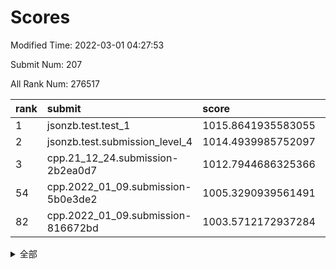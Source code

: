 # Scores

Modified Time: 2022-03-01 04:27:53

Submit Num: 207

All Rank Num: 276517

| rank |               submit               |       score        |       sigma        | pk_num |
| :--- | :--------------------------------- | :----------------- | :----------------- | :----- |
| 1    | jsonzb.test.test_1                 | 1015.8641935583055 | 0.8511448805265815 | 5335   |
| 2    | jsonzb.test.submission_level_4     | 1014.4939985752097 | 0.8161940044567287 | 5339   |
| 3    | cpp.21_12_24.submission-2b2ea0d7   | 1012.7944686325366 | 0.7587385343541435 | 5344   |
| 54   | cpp.2022_01_09.submission-5b0e3de2 | 1005.3290939561491 | 0.7164807303027323 | 5343   |
| 82   | cpp.2022_01_09.submission-816672bd | 1003.5712172937284 | 0.7098995190365407 | 5342   |


<details>
<summary>全部</summary>

| rank |                 submit                 |       score        |       sigma        | pk_num |
| :--- | :------------------------------------- | :----------------- | :----------------- | :----- |
| 1    | jsonzb.test.test_1                     | 1015.8641935583055 | 0.8511448805265815 | 5335   |
| 2    | jsonzb.test.submission_level_4         | 1014.4939985752097 | 0.8161940044567287 | 5339   |
| 3    | cpp.21_12_24.submission-2b2ea0d7       | 1012.7944686325366 | 0.7587385343541435 | 5344   |
| 4    | gobigger.level_3.submission_level_3_33 | 1011.9446628807481 | 0.7738080200717379 | 5346   |
| 5    | gobigger.level_3.submission_level_3_15 | 1011.6222155077858 | 0.7653698657819091 | 5344   |
| 6    | gobigger.level_3.submission_level_3_25 | 1011.3779245815383 | 0.7522084243502178 | 5345   |
| 7    | gobigger.level_3.submission_level_3_10 | 1011.3398162518856 | 0.7475863244745105 | 5343   |
| 8    | gobigger.level_3.submission_level_3_2  | 1011.2099786151462 | 0.7529497465281623 | 5341   |
| 9    | gobigger.level_3.submission_level_3_36 | 1011.1258076766788 | 0.786961434805469  | 5339   |
| 10   | gobigger.level_3.submission_level_3_29 | 1011.1178602199359 | 0.7711704211427891 | 5340   |
| 11   | gobigger.level_3.submission_level_3_3  | 1011.0944466117224 | 0.7801645084257944 | 5339   |
| 12   | gobigger.level_3.submission_level_3_23 | 1011.0722406236847 | 0.7701450396261645 | 5340   |
| 13   | gobigger.level_3.submission_level_3_47 | 1010.7752782233443 | 0.7580904833446194 | 5345   |
| 14   | gobigger.level_3.submission_level_3_19 | 1010.7583458635133 | 0.7646663932364074 | 5348   |
| 15   | gobigger.level_3.submission_level_3_1  | 1010.691796107382  | 0.7762459213137415 | 5347   |
| 16   | gobigger.level_3.submission_level_3_12 | 1010.653368048915  | 0.7444462600555523 | 5343   |
| 17   | gobigger.level_3.submission_level_3_24 | 1010.6494798568739 | 0.7709309826883123 | 5346   |
| 18   | gobigger.level_3.submission_level_3_40 | 1010.6138619677184 | 0.7746662147254482 | 5339   |
| 19   | gobigger.level_3.submission_level_3_27 | 1010.5814808252156 | 0.75907289734104   | 5349   |
| 20   | gobigger.level_3.submission_level_3_42 | 1010.5560758931159 | 0.7968231869748083 | 5340   |
| 21   | gobigger.level_3.submission_level_3_18 | 1010.4786869814473 | 0.773696338808835  | 5341   |
| 22   | gobigger.level_3.submission_level_3_43 | 1010.3831289098744 | 0.7807986665537887 | 5342   |
| 23   | gobigger.level_3.submission_level_3_5  | 1010.3183238076509 | 0.7788152961025446 | 5342   |
| 24   | gobigger.level_3.submission_level_3_48 | 1010.2647069020189 | 0.759426936434311  | 5339   |
| 25   | gobigger.level_3.submission_level_3_38 | 1010.2448787504005 | 0.775969531395074  | 5342   |
| 26   | gobigger.level_3.submission_level_3_28 | 1010.2052669783146 | 0.7689776808313766 | 5342   |
| 27   | gobigger.level_3.submission_level_3_6  | 1010.1865203998229 | 0.752151698176139  | 5345   |
| 28   | gobigger.level_3.submission_level_3_22 | 1010.1718329098284 | 0.7668234399308028 | 5340   |
| 29   | gobigger.level_3.submission_level_3_44 | 1010.1270385140242 | 0.7630721621112457 | 5343   |
| 30   | gobigger.level_3.submission_level_3_34 | 1010.0767565694184 | 0.7730286925928709 | 5343   |
| 31   | gobigger.level_3.submission_level_3_0  | 1010.0458728693006 | 0.7673799785837674 | 5341   |
| 32   | gobigger.level_3.submission_level_3_8  | 1010.034231871271  | 0.7595468540296357 | 5341   |
| 33   | gobigger.level_3.submission_level_3_13 | 1010.0014620416291 | 0.7714830033969646 | 5346   |
| 34   | gobigger.level_3.submission_level_3_39 | 1009.9632304239143 | 0.7607673802723587 | 5341   |
| 35   | gobigger.level_3.submission_level_3_45 | 1009.8933292503356 | 0.7647741549706545 | 5339   |
| 36   | gobigger.level_3.submission_level_3_37 | 1009.8396618750434 | 0.7643982958028398 | 5343   |
| 37   | gobigger.level_3.submission_level_3_30 | 1009.6151145059048 | 0.7627170393647675 | 5343   |
| 38   | gobigger.level_3.submission_level_3_14 | 1009.5371115973759 | 0.7443378460577738 | 5346   |
| 39   | gobigger.level_3.submission_level_3_17 | 1009.4876502979017 | 0.7662825763471973 | 5344   |
| 40   | gobigger.level_3.submission_level_3_4  | 1009.4754374449409 | 0.7589854752862998 | 5345   |
| 41   | gobigger.level_3.submission_level_3_7  | 1009.4724197134954 | 0.7390333451581812 | 5347   |
| 42   | gobigger.level_3.submission_level_3_20 | 1009.4600266579826 | 0.7633419110995809 | 5343   |
| 43   | gobigger.level_3.submission_level_3_11 | 1009.384975818014  | 0.7660506320396828 | 5341   |
| 44   | gobigger.level_3.submission_level_3_35 | 1009.3603463279738 | 0.7439533672859311 | 5344   |
| 45   | gobigger.level_3.submission_level_3_49 | 1009.2872897796801 | 0.7451816196684847 | 5340   |
| 46   | gobigger.level_3.submission_level_3_46 | 1009.2479043443892 | 0.746029966277986  | 5343   |
| 47   | gobigger.level_3.submission_level_3_21 | 1009.2347455544722 | 0.7705702453256377 | 5341   |
| 48   | gobigger.level_3.submission_level_3_32 | 1009.2242607669061 | 0.7907737297540929 | 5348   |
| 49   | gobigger.level_3.submission_level_3_16 | 1009.1594372417856 | 0.7368589449860797 | 5344   |
| 50   | gobigger.level_3.submission_level_3_31 | 1009.1490143246436 | 0.7461194427235075 | 5337   |
| 51   | gobigger.level_3.submission_level_3_41 | 1008.9481234352886 | 0.7420508223600285 | 5345   |
| 52   | gobigger.level_3.submission_level_3_26 | 1008.7925539160866 | 0.7594175121755284 | 5348   |
| 53   | gobigger.level_3.submission_level_3_9  | 1008.5527967851706 | 0.7601627216770922 | 5348   |
| 54   | cpp.2022_01_09.submission-5b0e3de2     | 1005.3290939561491 | 0.7164807303027323 | 5343   |
| 55   | gobigger.level_1.submission_level_1_36 | 1005.1426887112385 | 0.7207885213810916 | 5344   |
| 56   | gobigger.level_1.submission_level_1_49 | 1004.9102428344909 | 0.7246858281641971 | 5348   |
| 57   | gobigger.level_1.submission_level_1_31 | 1004.6678130630171 | 0.7244118468622446 | 5343   |
| 58   | gobigger.level_1.submission_level_1_25 | 1004.5016369566987 | 0.7188016976244731 | 5349   |
| 59   | gobigger.level_1.submission_level_1_11 | 1004.3025417558277 | 0.7280786693405122 | 5343   |
| 60   | gobigger.level_1.submission_level_1_7  | 1004.2824857783269 | 0.7141228078565189 | 5342   |
| 61   | gobigger.level_1.submission_level_1_19 | 1004.2772488041669 | 0.7117528226008981 | 5339   |
| 62   | gobigger.level_1.submission_level_1_33 | 1004.2175674400929 | 0.7261627086928978 | 5345   |
| 63   | gobigger.level_1.submission_level_1_18 | 1004.0926099646264 | 0.721222339516778  | 5341   |
| 64   | gobigger.level_1.submission_level_1_8  | 1004.0808884196983 | 0.7195953837560509 | 5346   |
| 65   | gobigger.level_1.submission_level_1_26 | 1004.0439027487092 | 0.7092427296094834 | 5347   |
| 66   | gobigger.level_1.submission_level_1_35 | 1004.0239250907196 | 0.7169137240430382 | 5343   |
| 67   | gobigger.level_1.submission_level_1_38 | 1003.9230773284363 | 0.7090302729245758 | 5343   |
| 68   | gobigger.level_1.submission_level_1_43 | 1003.9122456377543 | 0.7107342291966341 | 5343   |
| 69   | gobigger.level_1.submission_level_1_41 | 1003.8374978385309 | 0.712918170778999  | 5345   |
| 70   | gobigger.level_1.submission_level_1_14 | 1003.8254608448879 | 0.7145053876650753 | 5347   |
| 71   | gobigger.level_1.submission_level_1_1  | 1003.786569933824  | 0.7176687318751649 | 5345   |
| 72   | gobigger.level_1.submission_level_1_28 | 1003.7560816211505 | 0.7315904541982304 | 5348   |
| 73   | gobigger.level_1.submission_level_1_23 | 1003.7409317939263 | 0.7246743473657847 | 5343   |
| 74   | gobigger.level_1.submission_level_1_30 | 1003.7136707986019 | 0.7100867250766136 | 5351   |
| 75   | gobigger.level_1.submission_level_1_4  | 1003.7079839442824 | 0.7140428341440586 | 5346   |
| 76   | gobigger.level_1.submission_level_1_24 | 1003.6835901421135 | 0.7112193397311719 | 5345   |
| 77   | gobigger.level_1.submission_level_1_47 | 1003.6680242815522 | 0.7046569245181722 | 5345   |
| 78   | gobigger.level_1.submission_level_1_45 | 1003.6645441311181 | 0.7121710636227893 | 5342   |
| 79   | gobigger.level_1.submission_level_1_17 | 1003.645312642861  | 0.7263769255682107 | 5347   |
| 80   | gobigger.level_1.submission_level_1_0  | 1003.6414492273198 | 0.7191373414081742 | 5341   |
| 81   | gobigger.level_1.submission_level_1_48 | 1003.618968583976  | 0.7245266800506766 | 5340   |
| 82   | cpp.2022_01_09.submission-816672bd     | 1003.5712172937284 | 0.7098995190365407 | 5342   |
| 83   | gobigger.level_1.submission_level_1_6  | 1003.4900347272581 | 0.7226881990497176 | 5340   |
| 84   | gobigger.level_1.submission_level_1_3  | 1003.3864208358534 | 0.7124439085167986 | 5342   |
| 85   | gobigger.level_1.submission_level_1_2  | 1003.3429971895948 | 0.7079508519495985 | 5343   |
| 86   | gobigger.level_1.submission_level_1_39 | 1003.3365065974251 | 0.7350335033585239 | 5345   |
| 87   | gobigger.level_1.submission_level_1_21 | 1003.2827045378999 | 0.7087245052434171 | 5342   |
| 88   | gobigger.level_1.submission_level_1_32 | 1003.225490901569  | 0.7180138678587222 | 5345   |
| 89   | gobigger.level_1.submission_level_1_12 | 1003.2200477666629 | 0.7097364349443471 | 5342   |
| 90   | gobigger.level_1.submission_level_1_37 | 1003.2147091202937 | 0.7274535292051828 | 5349   |
| 91   | gobigger.level_1.submission_level_1_13 | 1003.2120279934451 | 0.7040344333104964 | 5344   |
| 92   | gobigger.level_1.submission_level_1_29 | 1003.0454551281296 | 0.7153933847510561 | 5349   |
| 93   | gobigger.level_1.submission_level_1_5  | 1002.9102718906252 | 0.7178113684682337 | 5340   |
| 94   | gobigger.level_1.submission_level_1_34 | 1002.7896351822519 | 0.7229628339725092 | 5345   |
| 95   | gobigger.level_1.submission_level_1_46 | 1002.7593643623792 | 0.7182345027875207 | 5345   |
| 96   | gobigger.level_1.submission_level_1_16 | 1002.7122342255581 | 0.7196061534241766 | 5343   |
| 97   | gobigger.level_1.submission_level_1_22 | 1002.6474581170177 | 0.7176709251333064 | 5342   |
| 98   | gobigger.level_1.submission_level_1_20 | 1002.5509393076528 | 0.7104121322497629 | 5341   |
| 99   | gobigger.level_1.submission_level_1_10 | 1002.4111627393593 | 0.7339974237613162 | 5341   |
| 100  | gobigger.level_1.submission_level_1_44 | 1002.3786107300151 | 0.7235976258910523 | 5347   |
| 101  | gobigger.level_1.submission_level_1_9  | 1002.3003097897454 | 0.7079821483707814 | 5343   |
| 102  | gobigger.level_1.submission_level_1_15 | 1002.0230301740299 | 0.7045665222632563 | 5340   |
| 103  | gobigger.level_1.submission_level_1_27 | 1001.949296224034  | 0.7177241401719869 | 5343   |
| 104  | gobigger.level_1.submission_level_1_40 | 1001.5665638703179 | 0.7139940591203207 | 5346   |
| 105  | gobigger.level_1.submission_level_1_42 | 1001.5169999815851 | 0.7093492657165066 | 5342   |
| 106  | gobigger.random.submission_random_20   | 997.7555473530438  | 0.7253629626570213 | 5343   |
| 107  | gobigger.random.submission_random_42   | 997.2537251514296  | 0.7219236893816077 | 5347   |
| 108  | gobigger.random.submission_random_30   | 997.1406346231626  | 0.7211063084227315 | 5346   |
| 109  | gobigger.random.submission_random_16   | 997.0484313282587  | 0.7064682030140463 | 5348   |
| 110  | gobigger.random.submission_random_40   | 996.8457291702182  | 0.7003197220447364 | 5341   |
| 111  | gobigger.random.submission_random_0    | 996.8401676837209  | 0.7149801748953308 | 5346   |
| 112  | gobigger.random.submission_random_12   | 996.8287232734086  | 0.7134863703956598 | 5342   |
| 113  | gobigger.random.submission_random_49   | 996.7631246758782  | 0.6962113715366759 | 5346   |
| 114  | gobigger.random.submission_random_45   | 996.7055386810813  | 0.7096586686754667 | 5344   |
| 115  | gobigger.random.submission_random_36   | 996.6806465869698  | 0.7087116477533216 | 5343   |
| 116  | gobigger.random.submission_random_19   | 996.6671487341696  | 0.7278400132364496 | 5345   |
| 117  | gobigger.random.submission_random_24   | 996.6258485362258  | 0.7039576203940436 | 5343   |
| 118  | gobigger.random.submission_random_43   | 996.6249559199006  | 0.7204082588011369 | 5347   |
| 119  | gobigger.random.submission_random_41   | 996.4961644626075  | 0.7114016421698213 | 5347   |
| 120  | gobigger.random.submission_random_4    | 996.4049347834018  | 0.7306918426045881 | 5334   |
| 121  | gobigger.random.submission_random_37   | 996.3941139864803  | 0.7084763033750158 | 5336   |
| 122  | gobigger.random.submission_random_25   | 996.3937553010855  | 0.709985770189662  | 5347   |
| 123  | gobigger.random.submission_random_2    | 996.3914537690152  | 0.7177749240117122 | 5345   |
| 124  | gobigger.random.submission_random_29   | 996.3736326661912  | 0.7164003667159702 | 5349   |
| 125  | gobigger.random.submission_random_35   | 996.2374607363284  | 0.7286122826137637 | 5342   |
| 126  | gobigger.random.submission_random_28   | 995.9613122259224  | 0.7094052832123251 | 5342   |
| 127  | gobigger.random.submission_random_18   | 995.8977443250291  | 0.7035765045280264 | 5345   |
| 128  | gobigger.random.submission_random_48   | 995.8886544561067  | 0.7070994266815973 | 5344   |
| 129  | gobigger.random.submission_random_47   | 995.8635394504994  | 0.7127381365518538 | 5342   |
| 130  | gobigger.random.submission_random_22   | 995.8631711961426  | 0.7035164458529528 | 5343   |
| 131  | gobigger.random.submission_random_5    | 995.8204204302597  | 0.7237212636711379 | 5343   |
| 132  | gobigger.random.submission_random_21   | 995.742374673372   | 0.7170406983607044 | 5341   |
| 133  | gobigger.random.submission_random_38   | 995.5976663105882  | 0.7125580995602929 | 5338   |
| 134  | gobigger.random.submission_random_32   | 995.586183208633   | 0.7114443104711595 | 5344   |
| 135  | gobigger.random.submission_random_1    | 995.5853007706536  | 0.7090124710037776 | 5341   |
| 136  | gobigger.random.submission_random_27   | 995.5643604874197  | 0.7124726234959008 | 5344   |
| 137  | gobigger.random.submission_random_39   | 995.5642882863465  | 0.7279085450695751 | 5345   |
| 138  | gobigger.random.submission_random_7    | 995.5547532185396  | 0.7060474149063983 | 5345   |
| 139  | gobigger.random.submission_random_31   | 995.5469257482733  | 0.7345161938536505 | 5343   |
| 140  | gobigger.random.submission_random_11   | 995.5373019564747  | 0.7042392669457035 | 5343   |
| 141  | gobigger.random.submission_random_3    | 995.5181583341168  | 0.7100618490394979 | 5344   |
| 142  | gobigger.random.submission_random_9    | 995.4549056312214  | 0.7190864488011305 | 5344   |
| 143  | gobigger.random.submission_random_6    | 995.3945135782499  | 0.7243236812287938 | 5344   |
| 144  | gobigger.random.submission_random_46   | 995.3272221233975  | 0.717359547593182  | 5345   |
| 145  | gobigger.random.submission_random_33   | 995.3211277556107  | 0.7282845018914814 | 5337   |
| 146  | gobigger.random.submission_random_14   | 995.2021189573419  | 0.7136629724764528 | 5341   |
| 147  | gobigger.random.submission_random_34   | 995.0973235859096  | 0.7142632942108444 | 5341   |
| 148  | gobigger.random.submission_random_44   | 995.0636095246748  | 0.7276564524610256 | 5342   |
| 149  | gobigger.random.submission_random_10   | 994.8386534218981  | 0.7111153180401343 | 5344   |
| 150  | gobigger.random.submission_random_17   | 994.8364642262309  | 0.7116346147427234 | 5343   |
| 151  | gobigger.random.submission_random_8    | 994.8264115406148  | 0.7153616324556211 | 5344   |
| 152  | gobigger.random.submission_random_26   | 994.6496919150319  | 0.7148385989332607 | 5341   |
| 153  | gobigger.random.submission_random_23   | 994.6270829848933  | 0.7156743251842212 | 5345   |
| 154  | gobigger.random.submission_random_15   | 994.6024709336447  | 0.7398855740214646 | 5344   |
| 155  | gobigger.random.submission_random_13   | 994.2221891525313  | 0.7207917510486048 | 5345   |
| 156  | gobigger.level_2.submission_level_2_37 | 994.0974640802356  | 0.707183532708654  | 5343   |
| 157  | gobigger.level_2.submission_level_2_2  | 993.8827553921344  | 0.7432582779769146 | 5346   |
| 158  | gobigger.level_2.submission_level_2_25 | 993.8189160745138  | 0.7205687318527458 | 5343   |
| 159  | gobigger.level_2.submission_level_2_18 | 993.5497950118039  | 0.7423346294871205 | 5344   |
| 160  | gobigger.level_2.submission_level_2_21 | 993.3648421817754  | 0.7295558309350262 | 5341   |
| 161  | gobigger.level_2.submission_level_2_22 | 993.1842304816474  | 0.7595972636818896 | 5343   |
| 162  | gobigger.level_2.submission_level_2_5  | 993.141832514363   | 0.7338864386511613 | 5345   |
| 163  | gobigger.level_2.submission_level_2_27 | 992.9944179518869  | 0.7372797972610546 | 5345   |
| 164  | gobigger.level_2.submission_level_2_38 | 992.9438505040165  | 0.7525858210320139 | 5343   |
| 165  | gobigger.level_2.submission_level_2_3  | 992.5936051832047  | 0.7437871735181054 | 5340   |
| 166  | gobigger.level_2.submission_level_2_6  | 992.4963006494036  | 0.7331200250842921 | 5343   |
| 167  | gobigger.level_2.submission_level_2_46 | 992.3532527043361  | 0.7533354133107577 | 5342   |
| 168  | gobigger.level_2.submission_level_2_43 | 992.3098914412025  | 0.7534190440340696 | 5345   |
| 169  | gobigger.level_2.submission_level_2_20 | 992.2039614702743  | 0.7492763668195612 | 5340   |
| 170  | gobigger.level_2.submission_level_2_33 | 992.0684201469551  | 0.7550622632769906 | 5349   |
| 171  | gobigger.level_2.submission_level_2_40 | 992.0497125619576  | 0.7428373501441474 | 5340   |
| 172  | gobigger.level_2.submission_level_2_49 | 992.0479113123363  | 0.7377519901190592 | 5343   |
| 173  | gobigger.level_2.submission_level_2_48 | 991.9527432077841  | 0.7560921111632556 | 5344   |
| 174  | gobigger.level_2.submission_level_2_31 | 991.8723591320229  | 0.7504318131990761 | 5347   |
| 175  | gobigger.level_2.submission_level_2_44 | 991.8640567485232  | 0.7458637232111216 | 5338   |
| 176  | gobigger.level_2.submission_level_2_35 | 991.8601534550678  | 0.7530900795052456 | 5346   |
| 177  | gobigger.level_2.submission_level_2_4  | 991.8533317237259  | 0.7308166201821765 | 5344   |
| 178  | gobigger.level_2.submission_level_2_30 | 991.8469447893115  | 0.7446096192848547 | 5346   |
| 179  | gobigger.level_2.submission_level_2_34 | 991.8407029668234  | 0.7518230462969814 | 5343   |
| 180  | gobigger.level_2.submission_level_2_42 | 991.8014377762352  | 0.7614224567700538 | 5344   |
| 181  | gobigger.level_2.submission_level_2_14 | 991.7926603559492  | 0.7447334104667436 | 5343   |
| 182  | gobigger.level_2.submission_level_2_7  | 991.783174555139   | 0.7574918866948648 | 5340   |
| 183  | gobigger.level_2.submission_level_2_32 | 991.7607677951207  | 0.7373761346699869 | 5344   |
| 184  | gobigger.level_2.submission_level_2_8  | 991.7109599113141  | 0.7569210331621102 | 5346   |
| 185  | gobigger.level_2.submission_level_2_39 | 991.6647252788774  | 0.7484860580334306 | 5339   |
| 186  | gobigger.level_2.submission_level_2_15 | 991.5930493931595  | 0.7432753308880938 | 5344   |
| 187  | gobigger.level_2.submission_level_2_1  | 991.5838268060643  | 0.7552843458133505 | 5351   |
| 188  | gobigger.level_2.submission_level_2_28 | 991.4860505897543  | 0.7663192428134196 | 5340   |
| 189  | gobigger.level_2.submission_level_2_10 | 991.4694227759655  | 0.7362047671535987 | 5342   |
| 190  | gobigger.level_2.submission_level_2_16 | 991.4392096240435  | 0.7433386367256382 | 5342   |
| 191  | gobigger.level_2.submission_level_2_0  | 991.401396668117   | 0.7687073118263283 | 5347   |
| 192  | gobigger.level_2.submission_level_2_12 | 991.1893482006443  | 0.76670288913207   | 5341   |
| 193  | gobigger.level_2.submission_level_2_11 | 991.1526945440261  | 0.750222530555036  | 5349   |
| 194  | gobigger.level_2.submission_level_2_41 | 990.9694807559923  | 0.7440054333453134 | 5345   |
| 195  | gobigger.level_2.submission_level_2_47 | 990.9372838675035  | 0.7525482444451175 | 5348   |
| 196  | gobigger.level_2.submission_level_2_19 | 990.8746649760058  | 0.7531025912997046 | 5352   |
| 197  | gobigger.level_2.submission_level_2_23 | 990.7956238646591  | 0.7491859398087856 | 5335   |
| 198  | gobigger.level_2.submission_level_2_45 | 990.7059055190356  | 0.76684306798098   | 5343   |
| 199  | gobigger.level_2.submission_level_2_36 | 990.6653334889926  | 0.7592404544406612 | 5344   |
| 200  | gobigger.level_2.submission_level_2_24 | 990.5282319010355  | 0.7654122327386438 | 5341   |
| 201  | gobigger.level_2.submission_level_2_26 | 990.3602816283004  | 0.7583356076091478 | 5347   |
| 202  | gobigger.level_2.submission_level_2_13 | 989.9591240462673  | 0.7753675922801091 | 5342   |
| 203  | gobigger.level_2.submission_level_2_17 | 989.9113620655302  | 0.7656759531743994 | 5340   |
| 204  | gobigger.level_2.submission_level_2_29 | 989.848486537141   | 0.7997282483048259 | 5340   |
| 205  | gobigger.level_2.submission_level_2_9  | 988.9105981202852  | 0.7997720449045311 | 5341   |
| 206  | gobigger.none.submission_none_0        | 976.5161688395525  | 1.3995131237637968 | 5339   |
| 207  | gobigger.none.submission_none_1        | 975.3827383086534  | 1.4853536174569157 | 5337   |

</details>